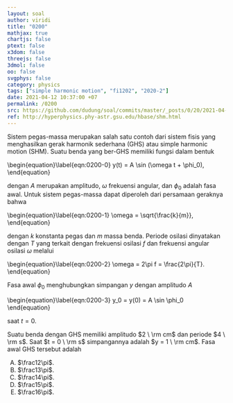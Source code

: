 ```yaml
---
layout: soal
author: viridi
title: "0200"
mathjax: true
chartjs: false
ptext: false
x3dom: false
threejs: false
3dmol: false
oo: false
svgphys: false
category: physics
tags: ["simple harmonic motion", "fi1202", "2020-2"]
date: 2021-04-12 10:37:00 +07
permalink: /0200
src: https://github.com/dudung/soal/commits/master/_posts/0/20/2021-04-12-simple-harmonic-motion-0.md
ref: http://hyperphysics.phy-astr.gsu.edu/hbase/shm.html
---
```

Sistem pegas-massa merupakan salah satu contoh dari sistem fisis yang menghasilkan gerak harmonik sederhana (GHS) atau simple harmonic motion (SHM). Suatu benda yang ber-GHS memiliki fungsi dalam bentuk

\begin{equation}\label{eqn:0200-0}
y(t) = A \sin (\omega t + \phi_0),
\end{equation}

dengan $A$ merupakan amplitudo, $\omega$ frekuensi angular, dan $\phi_0$ adalah fasa awal. Untuk sistem pegas-massa dapat diperoleh dari persamaan geraknya bahwa

\begin{equation}\label{eqn:0200-1}
\omega = \sqrt{\frac{k}{m}},
\end{equation}

dengan $k$ konstanta pegas dan $m$ massa benda. Periode osilasi dinyatakan dengan $T$ yang terkait dengan frekuensi osilasi $f$ dan frekuensi angular osilasi $\omega$ melalui

\begin{equation}\label{eqn:0200-2}
\omega = 2\pi f = \frac{2\pi}{T}.
\end{equation}

Fasa awal $\phi_0$ menghubungkan simpangan $y$ dengan amplitudo $A$

\begin{equation}\label{eqn:0200-3}
y_0 = y(0) = A \sin \phi_0
\end{equation}

saat $t = 0$.

Suatu benda dengan GHS memiliki amplitudo $2 \ \rm cm$ dan periode $4 \ \rm s$. Saat $t = 0 \ \rm s$ simpangannya adalah $y = 1 \ \rm cm$. Fasa awal GHS tersebut adalah

<ol type="A">
<li>$\frac12\pi$.
<li>$\frac13\pi$.
<li>$\frac14\pi$.
<li>$\frac15\pi$.
<li>$\frac16\pi$.

